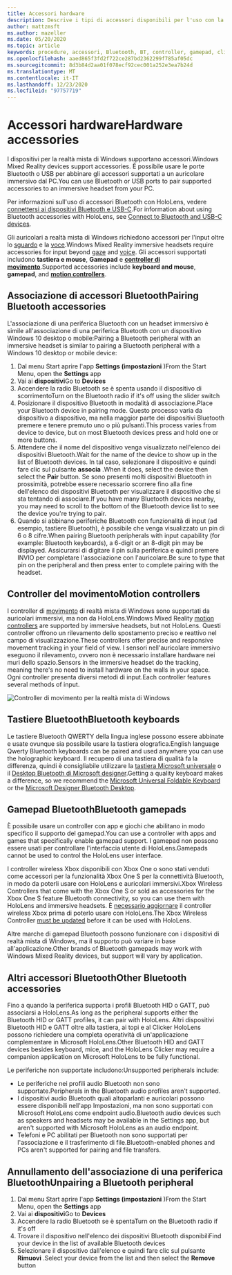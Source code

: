 ```yaml
---
title: Accessori hardware
description: Descrive i tipi di accessori disponibili per l'uso con la realtà mista di Windows e come configurarli.
author: mattzmsft
ms.author: mazeller
ms.date: 05/20/2020
ms.topic: article
keywords: procedure, accessori, Bluetooth, BT, controller, gamepad, clicker, Xbox, hardware, cuffie per realtà mista, cuffia di realtà mista di Windows, auricolare della realtà virtuale, controller di movimento
ms.openlocfilehash: aaed865f3fd2f722ce287bd2362299f785af05dc
ms.sourcegitcommit: 8d3b84d2aa01f078ecf92cec001a252e3ea7b24d
ms.translationtype: MT
ms.contentlocale: it-IT
ms.lasthandoff: 12/23/2020
ms.locfileid: "97757719"
---
```

# <a name="hardware-accessories"></a><span data-ttu-id="d902c-104">Accessori hardware</span><span class="sxs-lookup"><span data-stu-id="d902c-104">Hardware accessories</span></span>

<span data-ttu-id="d902c-105">I dispositivi per la realtà mista di Windows supportano accessori.</span><span class="sxs-lookup"><span data-stu-id="d902c-105">Windows Mixed Reality devices support accessories.</span></span> <span data-ttu-id="d902c-106">È possibile usare le porte Bluetooth o USB per abbinare gli accessori supportati a un auricolare immersivo dal PC.</span><span class="sxs-lookup"><span data-stu-id="d902c-106">You can use Bluetooth or USB ports to pair supported accessories to an immersive headset from your PC.</span></span>

<span data-ttu-id="d902c-107">Per informazioni sull'uso di accessori Bluetooth con HoloLens, vedere [connettersi ai dispositivi Bluetooth e USB-C](https://docs.microsoft.com/hololens/hololens-connect-devices).</span><span class="sxs-lookup"><span data-stu-id="d902c-107">For information about using Bluetooth accessories with HoloLens, see [Connect to Bluetooth and USB-C devices](https://docs.microsoft.com/hololens/hololens-connect-devices).</span></span>

<span data-ttu-id="d902c-108">Gli auricolari a realtà mista di Windows richiedono accessori per l'input oltre lo [sguardo](../design/gaze-and-commit.md) e la [voce](../design/voice-input.md).</span><span class="sxs-lookup"><span data-stu-id="d902c-108">Windows Mixed Reality immersive headsets require accessories for input beyond [gaze](../design/gaze-and-commit.md) and [voice](../design/voice-input.md).</span></span> <span data-ttu-id="d902c-109">Gli accessori supportati includono **tastiera e mouse**, **Gamepad** e **[controller di movimento](../design/motion-controllers.md)**.</span><span class="sxs-lookup"><span data-stu-id="d902c-109">Supported accessories include **keyboard and mouse**, **gamepad**, and **[motion controllers](../design/motion-controllers.md)**.</span></span>

## <a name="pairing-bluetooth-accessories"></a><span data-ttu-id="d902c-110">Associazione di accessori Bluetooth</span><span class="sxs-lookup"><span data-stu-id="d902c-110">Pairing Bluetooth accessories</span></span>

<span data-ttu-id="d902c-111">L'associazione di una periferica Bluetooth con un headset immersivo è simile all'associazione di una periferica Bluetooth con un dispositivo Windows 10 desktop o mobile:</span><span class="sxs-lookup"><span data-stu-id="d902c-111">Pairing a Bluetooth peripheral with an immersive headset is similar to pairing a Bluetooth peripheral with a Windows 10 desktop or mobile device:</span></span>

1. <span data-ttu-id="d902c-112">Dal menu Start aprire l'app **Settings (impostazioni** )</span><span class="sxs-lookup"><span data-stu-id="d902c-112">From the Start Menu, open the **Settings** app</span></span>
2. <span data-ttu-id="d902c-113">Vai ai **dispositivi**</span><span class="sxs-lookup"><span data-stu-id="d902c-113">Go to **Devices**</span></span>
3. <span data-ttu-id="d902c-114">Accendere la radio Bluetooth se è spenta usando il dispositivo di scorrimento</span><span class="sxs-lookup"><span data-stu-id="d902c-114">Turn on the Bluetooth radio if it's off using the slider switch</span></span>
4. <span data-ttu-id="d902c-115">Posizionare il dispositivo Bluetooth in modalità di associazione.</span><span class="sxs-lookup"><span data-stu-id="d902c-115">Place your Bluetooth device in pairing mode.</span></span> <span data-ttu-id="d902c-116">Questo processo varia da dispositivo a dispositivo, ma nella maggior parte dei dispositivi Bluetooth premere e tenere premuto uno o più pulsanti.</span><span class="sxs-lookup"><span data-stu-id="d902c-116">This process varies from device to device, but on most Bluetooth devices press and hold one or more buttons.</span></span>
5. <span data-ttu-id="d902c-117">Attendere che il nome del dispositivo venga visualizzato nell'elenco dei dispositivi Bluetooth.</span><span class="sxs-lookup"><span data-stu-id="d902c-117">Wait for the name of the device to show up in the list of Bluetooth devices.</span></span> <span data-ttu-id="d902c-118">In tal caso, selezionare il dispositivo e quindi fare clic sul pulsante **associa** .</span><span class="sxs-lookup"><span data-stu-id="d902c-118">When it does, select the device then select the **Pair** button.</span></span> <span data-ttu-id="d902c-119">Se sono presenti molti dispositivi Bluetooth in prossimità, potrebbe essere necessario scorrere fino alla fine dell'elenco dei dispositivi Bluetooth per visualizzare il dispositivo che si sta tentando di associare.</span><span class="sxs-lookup"><span data-stu-id="d902c-119">If you have many Bluetooth devices nearby, you may need to scroll to the bottom of the Bluetooth device list to see the device you're trying to pair.</span></span>
6. <span data-ttu-id="d902c-120">Quando si abbinano periferiche Bluetooth con funzionalità di input (ad esempio, tastiere Bluetooth), è possibile che venga visualizzato un pin di 6 o 8 cifre.</span><span class="sxs-lookup"><span data-stu-id="d902c-120">When pairing Bluetooth peripherals with input capability (for example: Bluetooth keyboards), a 6-digit or an 8-digit pin may be displayed.</span></span> <span data-ttu-id="d902c-121">Assicurarsi di digitare il pin sulla periferica e quindi premere INVIO per completare l'associazione con l'auricolare.</span><span class="sxs-lookup"><span data-stu-id="d902c-121">Be sure to type that pin on the peripheral and then press enter to complete pairing with the headset.</span></span>

## <a name="motion-controllers"></a><span data-ttu-id="d902c-122">Controller del movimento</span><span class="sxs-lookup"><span data-stu-id="d902c-122">Motion controllers</span></span>

<span data-ttu-id="d902c-123">I controller di [movimento](../design/motion-controllers.md) di realtà mista di Windows sono supportati da auricolari immersivi, ma non da HoloLens.</span><span class="sxs-lookup"><span data-stu-id="d902c-123">Windows Mixed Reality [motion controllers](../design/motion-controllers.md) are supported by immersive headsets, but not HoloLens.</span></span> <span data-ttu-id="d902c-124">Questi controller offrono un rilevamento dello spostamento preciso e reattivo nel campo di visualizzazione.</span><span class="sxs-lookup"><span data-stu-id="d902c-124">These controllers offer precise and responsive movement tracking in your field of view.</span></span> <span data-ttu-id="d902c-125">I sensori nell'auricolare immersivo eseguono il rilevamento, ovvero non è necessario installare hardware nei muri dello spazio.</span><span class="sxs-lookup"><span data-stu-id="d902c-125">Sensors in the immersive headset do the tracking, meaning there's no need to install hardware on the walls in your space.</span></span> <span data-ttu-id="d902c-126">Ogni controller presenta diversi metodi di input.</span><span class="sxs-lookup"><span data-stu-id="d902c-126">Each controller features several methods of input.</span></span>

![Controller di movimento per la realtà mista di Windows](../design/images/winmr-ck-1080x1080-350px.jpg)

## <a name="bluetooth-keyboards"></a><span data-ttu-id="d902c-128">Tastiere Bluetooth</span><span class="sxs-lookup"><span data-stu-id="d902c-128">Bluetooth keyboards</span></span>

<span data-ttu-id="d902c-129">Le tastiere Bluetooth QWERTY della lingua inglese possono essere abbinate e usate ovunque sia possibile usare la tastiera olografica.</span><span class="sxs-lookup"><span data-stu-id="d902c-129">English language Qwerty Bluetooth keyboards can be paired and used anywhere you can use the holographic keyboard.</span></span> <span data-ttu-id="d902c-130">Il recupero di una tastiera di qualità fa la differenza, quindi è consigliabile utilizzare la [tastiera Microsoft universale](https://www.microsoft.com/accessories/products/keyboards/universal-foldable-keyboard/gu5-00001) o il [Desktop Bluetooth di Microsoft designer](https://www.microsoft.com/accessories/products/keyboards/designer-bluetooth-desktop/7n9-00001).</span><span class="sxs-lookup"><span data-stu-id="d902c-130">Getting a quality keyboard makes a difference, so we recommend the [Microsoft Universal Foldable Keyboard](https://www.microsoft.com/accessories/products/keyboards/universal-foldable-keyboard/gu5-00001) or the [Microsoft Designer Bluetooth Desktop](https://www.microsoft.com/accessories/products/keyboards/designer-bluetooth-desktop/7n9-00001).</span></span>

## <a name="bluetooth-gamepads"></a><span data-ttu-id="d902c-131">Gamepad Bluetooth</span><span class="sxs-lookup"><span data-stu-id="d902c-131">Bluetooth gamepads</span></span>

<span data-ttu-id="d902c-132">È possibile usare un controller con app e giochi che abilitano in modo specifico il supporto del gamepad.</span><span class="sxs-lookup"><span data-stu-id="d902c-132">You can use a controller with apps and games that specifically enable gamepad support.</span></span> <span data-ttu-id="d902c-133">I gamepad non possono essere usati per controllare l'interfaccia utente di HoloLens.</span><span class="sxs-lookup"><span data-stu-id="d902c-133">Gamepads cannot be used to control the HoloLens user interface.</span></span>

<span data-ttu-id="d902c-134">I controller wireless Xbox disponibili con Xbox One o sono stati venduti come accessori per la funzionalità Xbox One S per la connettività Bluetooth, in modo da poterli usare con HoloLens e auricolari immersivi.</span><span class="sxs-lookup"><span data-stu-id="d902c-134">Xbox Wireless Controllers that come with the Xbox One S or sold as accessories for the Xbox One S feature Bluetooth connectivity, so you can use them with HoloLens and immersive headsets.</span></span> <span data-ttu-id="d902c-135">È [necessario aggiornare](https://support.xbox.com/xbox-one/accessories/update-controller-for-stereo-headset-adapter) il controller wireless Xbox prima di poterlo usare con HoloLens.</span><span class="sxs-lookup"><span data-stu-id="d902c-135">The Xbox Wireless Controller [must be updated](https://support.xbox.com/xbox-one/accessories/update-controller-for-stereo-headset-adapter) before it can be used with HoloLens.</span></span>

<span data-ttu-id="d902c-136">Altre marche di gamepad Bluetooth possono funzionare con i dispositivi di realtà mista di Windows, ma il supporto può variare in base all'applicazione.</span><span class="sxs-lookup"><span data-stu-id="d902c-136">Other brands of Bluetooth gamepads may work with Windows Mixed Reality devices, but support will vary by application.</span></span>

## <a name="other-bluetooth-accessories"></a><span data-ttu-id="d902c-137">Altri accessori Bluetooth</span><span class="sxs-lookup"><span data-stu-id="d902c-137">Other Bluetooth accessories</span></span>

<span data-ttu-id="d902c-138">Fino a quando la periferica supporta i profili Bluetooth HID o GATT, può associarsi a HoloLens.</span><span class="sxs-lookup"><span data-stu-id="d902c-138">As long as the peripheral supports either the Bluetooth HID or GATT profiles, it can pair with HoloLens.</span></span> <span data-ttu-id="d902c-139">Altri dispositivi Bluetooth HID e GATT oltre alla tastiera, ai topi e al Clicker HoloLens possono richiedere una completa operatività di un'applicazione complementare in Microsoft HoloLens.</span><span class="sxs-lookup"><span data-stu-id="d902c-139">Other Bluetooth HID and GATT devices besides keyboard, mice, and the HoloLens Clicker may require a companion application on Microsoft HoloLens to be fully functional.</span></span>

<span data-ttu-id="d902c-140">Le periferiche non supportate includono:</span><span class="sxs-lookup"><span data-stu-id="d902c-140">Unsupported peripherals include:</span></span>

* <span data-ttu-id="d902c-141">Le periferiche nei profili audio Bluetooth non sono supportate.</span><span class="sxs-lookup"><span data-stu-id="d902c-141">Peripherals in the Bluetooth audio profiles aren't supported.</span></span>
* <span data-ttu-id="d902c-142">I dispositivi audio Bluetooth quali altoparlanti e auricolari possono essere disponibili nell'app Impostazioni, ma non sono supportati con Microsoft HoloLens come endpoint audio.</span><span class="sxs-lookup"><span data-stu-id="d902c-142">Bluetooth audio devices such as speakers and headsets may be available in the Settings app, but aren't supported with Microsoft HoloLens as an audio endpoint.</span></span>
* <span data-ttu-id="d902c-143">Telefoni e PC abilitati per Bluetooth non sono supportati per l'associazione e il trasferimento di file.</span><span class="sxs-lookup"><span data-stu-id="d902c-143">Bluetooth-enabled phones and PCs aren't supported for pairing and file transfers.</span></span>

## <a name="unpairing-a-bluetooth-peripheral"></a><span data-ttu-id="d902c-144">Annullamento dell'associazione di una periferica Bluetooth</span><span class="sxs-lookup"><span data-stu-id="d902c-144">Unpairing a Bluetooth peripheral</span></span>

1. <span data-ttu-id="d902c-145">Dal menu Start aprire l'app **Settings (impostazioni** )</span><span class="sxs-lookup"><span data-stu-id="d902c-145">From the Start Menu, open the **Settings** app</span></span>
2. <span data-ttu-id="d902c-146">Vai ai **dispositivi**</span><span class="sxs-lookup"><span data-stu-id="d902c-146">Go to **Devices**</span></span>
3. <span data-ttu-id="d902c-147">Accendere la radio Bluetooth se è spenta</span><span class="sxs-lookup"><span data-stu-id="d902c-147">Turn on the Bluetooth radio if it's off</span></span>
4. <span data-ttu-id="d902c-148">Trovare il dispositivo nell'elenco dei dispositivi Bluetooth disponibili</span><span class="sxs-lookup"><span data-stu-id="d902c-148">Find your device in the list of available Bluetooth devices</span></span>
5. <span data-ttu-id="d902c-149">Selezionare il dispositivo dall'elenco e quindi fare clic sul pulsante **Rimuovi** .</span><span class="sxs-lookup"><span data-stu-id="d902c-149">Select your device from the list and then select the **Remove** button</span></span>
